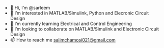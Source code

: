 - 👋 Hi, I’m @sarleem
- 👀 I’m interested in MATLAB/Simulink, Python and Elecronic Circuit Design
- 🌱 I’m currently learning Electrical and Control Engineering
- 💞️ I’m looking to collaborate on MATLAB/Simulink and Electronic Circuit Design
- 📫 How to reach me salimchamosi021@gmail.com 

<!---
sarleem/sarleem is a ✨ special ✨ repository because its `README.md` (this file) appears on your GitHub profile.
You can click the Preview link to take a look at your changes.
--->
